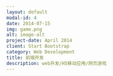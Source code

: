 ```yaml
---
layout: default
modal-id: 4
date: 2014-07-15
img: game.png
alt: image-alt
project-date: April 2014
client: Start Bootstrap
category: Web Development
title: 前端开发
description: web开发/H5移动应用/网页游戏
---
```

